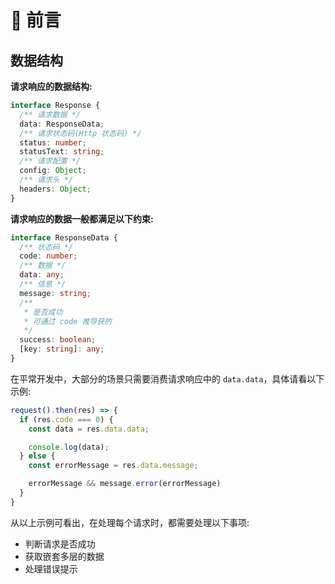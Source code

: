 # 🌈 前言

## 数据结构

**请求响应的数据结构:**

```ts
interface Response {
  /** 请求数据 */
  data: ResponseData;
  /** 请求状态码(Http 状态码) */
  status: number;
  statusText: string;
  /** 请求配置 */
  config: Object;
  /** 请求头 */
  headers: Object;
}
```

**请求响应的数据一般都满足以下约束:**

```ts
interface ResponseData {
  /** 状态码 */
  code: number;
  /** 数据 */
  data: any;
  /** 信息 */
  message: string;
  /** 
   * 是否成功 
   * 可通过 code 推导获的
   */
  success: boolean;
  [key: string]: any;
}
```

在平常开发中，大部分的场景只需要消费请求响应中的 `data.data`，具体请看以下示例:

```ts
request().then(res) => {
  if (res.code === 0) {
    const data = res.data.data;

    console.log(data);
  } else {
    const errorMessage = res.data.message;

    errorMessage && message.error(errorMessage)
  }
}
```

从以上示例可看出，在处理每个请求时，都需要处理以下事项:

- 判断请求是否成功
- 获取嵌套多层的数据
- 处理错误提示

